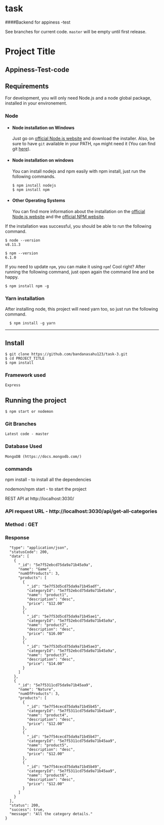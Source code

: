 # task

####Backend for appiness -test

See branches for current code. `master` will be empty until first release.

# Project Title

Appiness-Test-code
---
## Requirements

For development, you will only need Node.js and a node global package, installed in your environement.

### Node
- #### Node installation on Windows

  Just go on [official Node.js website](https://nodejs.org/) and download the installer.
Also, be sure to have `git` available in your PATH, `npm` might need it (You can find git [here](https://git-scm.com/)).

- #### Node installation on windows

  You can install nodejs and npm easily with npm install, just run the following commands.

      $ npm install nodejs
      $ npm install npm

- #### Other Operating Systems
  You can find more information about the installation on the [official Node.js website](https://nodejs.org/) and the [official NPM website](https://npmjs.org/).

If the installation was successful, you should be able to run the following command.

    $ node --version
    v8.11.3

    $ npm --version
    6.1.0

If you need to update `npm`, you can make it using `npm`! Cool right? After running the following command, just open again the command line and be happy.

    $ npm install npm -g

###
### Yarn installation
  After installing node, this project will need yarn too, so just run the following command.

      $ npm install -g yarn

---

## Install

    $ git clone https://github.com/bandanasahu123/task-3.git
    $ cd PROJECT_TITLE
    $ npm install

### Framework used

    Express

## Running the project

    $ npm start or nodemon

### Git Branches

    Latest code - master

### Database Used

    MongoDB (https://docs.mongodb.com/)

### commands

npm install - to install all the dependencies

nodemon/npm start - to start the project

REST API at http://localhost:3030/

### API request URL - http://localhost:3030/api/get-all-categories
### Method : GET
### Response


```{
  "type": "application/json",
  "statusCode": 200,
  "data": [
    {
      "_id": "5e7f52ebcd75da9a71b45a9a",
      "name": "Game",
      "numOfProducts": 3,
      "products": [
        {
          "_id": "5e7f53d5cd75da9a71b45adf",
          "categoryId": "5e7f52ebcd75da9a71b45a9a",
          "name": "product1",
          "description": "desc",
          "price": "$12.00"
        },
        {
          "_id": "5e7f53d5cd75da9a71b45ae1",
          "categoryId": "5e7f52ebcd75da9a71b45a9a",
          "name": "product2",
          "description": "desc",
          "price": "$16.00"
        },
        {
          "_id": "5e7f53d5cd75da9a71b45ae3",
          "categoryId": "5e7f52ebcd75da9a71b45a9a",
          "name": "product3",
          "description": "desc",
          "price": "$14.00"
        }
      ]
    },
    {
      "_id": "5e7f5311cd75da9a71b45aa9",
      "name": "Nature",
      "numOfProducts": 3,
      "products": [
        {
          "_id": "5e7f54cecd75da9a71b45b45",
          "categoryId": "5e7f5311cd75da9a71b45aa9",
          "name": "product4",
          "description": "desc",
          "price": "$12.00"
        },
        {
          "_id": "5e7f54cecd75da9a71b45b47",
          "categoryId": "5e7f5311cd75da9a71b45aa9",
          "name": "product5",
          "description": "desc",
          "price": "$12.00"
        },
        {
          "_id": "5e7f54cecd75da9a71b45b49",
          "categoryId": "5e7f5311cd75da9a71b45aa9",
          "name": "product6",
          "description": "desc",
          "price": "$12.00"
        }
      ]
    }
  ],
  "status": 200,
  "success": true,
  "message": "All the category details."
}



